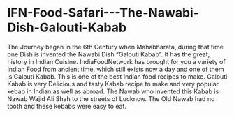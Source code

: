 # IFN-Food-Safari---The-Nawabi-Dish-Galouti-Kabab
The Journey began in the 6th Century when Mahabharata, during that time one Dish is invented the Nawabi Dish “Galouti Kabab”. It has the great, history in Indian Cuisine. IndiaFoodNetwork has brought for you a variety of Indian Food from ancient time, which still exists now a day and one of them is Galouti Kabab. This is one of the best Indian food recipes to make.  Galouti Kabab is very Delicious and tasty Kabab recipe to make and very popular kebab in Indian as well as abroad. The Nawab who invented this Kabab is Nawab Wajid Ali Shah to the streets of Lucknow. The Old Nawab had no tooth and these kebabs were easy to eat.
